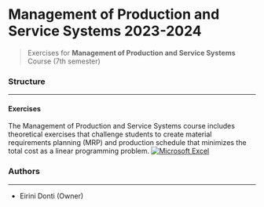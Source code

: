 # Management of Production and Service Systems 2023-2024
> Exercises for **Management of Production and Service Systems** Course (7th semester)

### Structure
---
#### Exercises

The Management of Production and Service Systems course includes theoretical exercises that challenge students to create material requirements planning (MRP) and production schedule that minimizes the
total cost as a linear programming problem. [![Microsoft Excel](https://img.shields.io/badge/Microsoft_Excel-217346?style=for-the-badge&logo=microsoft-excel&logoColor=white)](https://www.microsoft.com/en-us/microsoft-365/excel)
    
### Authors
---

- Eirini Donti (Owner)

<!-- ### License
--- -->
